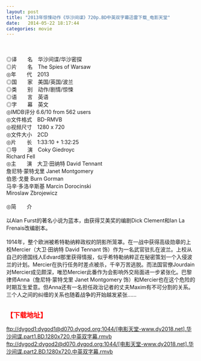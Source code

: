 ```yaml
---
layout: post
title: "2013年惊悚动作《华沙间谍》720p.BD中英双字幕迅雷下载_电影天堂"
date:   2014-05-22 18:17:44
categories: movie
---
```

<html>
 <body>
  <p>
  </p>
  <p>
   <br/>
   <img alt="" border="0" src="http://img2081.poco.cn/mypoco/myphoto/20130501/17/66548034201305011706032227426545112_000.jpg"/>
   <br/>
   <br/>
   ◎译　　名　华沙间谍/华沙密探
   <br/>
   ◎片　　名　The Spies of Warsaw
   <br/>
   ◎年　　代　2013
   <br/>
   ◎国　　家　美国/英国/波兰
   <br/>
   ◎类　　别　动作/剧情/惊悚
   <br/>
   ◎语　　言　英语
   <br/>
   ◎字　　幕　英文
   <br/>
   ◎IMDB评分 6.6/10 from 562 users
   <br/>
   ◎文件格式　BD-RMVB
   <br/>
   ◎视频尺寸　1280 x 720
   <br/>
   ◎文件大小　2CD
   <br/>
   ◎片　　长　1:33:10 + 1:32:25
   <br/>
   ◎导　　演　Coky Giedroyc
   <br/>
   Richard Fell
   <br/>
   ◎主　　演　大卫·田纳特 David Tennant
   <br/>
   詹尼特·蒙特戈里 Janet Montgomery
   <br/>
   伯恩·戈曼 Burn Gorman
   <br/>
   马辛·多洛辛斯基 Marcin Dorocinski
   <br/>
   Miroslaw Zbrojewicz
   <br/>
   <br/>
   ◎简　　介
   <br/>
   <br/>
   以Alan Furst的著名小说为蓝本，由获得艾美奖的编剧Dick Clement和Ian La Frenais改编剧本。
   <br/>
   <br/>
   1914年，整个欧洲被希特勒纳粹政权的阴影所笼罩。在一战中获得高级勋章的上校Mercier（大卫·田纳特 David Tennant 饰）作为一名武官驻扎在波兰。上校从自己的德国线人Edvard那里获得情报，似乎希特勒纳粹正在秘密策划一个入侵波兰的计划。Mercier在执行任务时差点被杀，千辛万苦逃脱。而法国官僚Jourdain对Mercier成见颇深，唯恐Mercier此番作为会影响外交局面进一步紧张化。巴黎律师Anna（詹尼特·蒙特戈里 Janet Montgomery 饰）和Mercier也在这个危险的时期互生爱意。但Anna还有一名担任政治记者的丈夫Maxim有不可分割的关系。三个人之间的纠缠的关系也随着战争的开始越发紧张……
   <br/>
   <br/>
   <img alt="" border="0" src="http://img142.poco.cn/mypoco/myphoto/20130503/12/66548034201305031222161974107670551_000.jpg"/>
  </p>
  <p>
  </p>
  <p>
  </p>
  <p>
   <font color="#ff0000">
    <strong>
     <font size="4">
      【下载地址】
     </font>
    </strong>
   </font>
  </p>
  <p>
   <strong>
    <font color="#ff0000" size="4">
    </font>
   </strong>
  </p>
  <p>
   <strong>
    <font color="#ff0000" size="4">
    </font>
   </strong>
  </p>
  <p>
  </p>
  <p>
  </p>
  <a href="ftp://dygod1:dygod1@d070.dygod.org:1044/%5B%E7%94%B5%E5%BD%B1%E5%A4%A9%E5%A0%82-www.dy2018.net%5D.%E5%8D%8E%E6%B2%99%E9%97%B4%E8%B0%8D.part1.BD.1280x720.%E4%B8%AD%E8%8B%B1%E5%8F%8C%E5%AD%97%E5%B9%95.rmvb">
   ftp://dygod1:dygod1@d070.dygod.org:1044/[电影天堂-www.dy2018.net].华沙间谍.part1.BD.1280x720.中英双字幕.rmvb
  </a>
  <a href="ftp://dygod2:dygod2@d070.dygod.org:1044/%5B%E7%94%B5%E5%BD%B1%E5%A4%A9%E5%A0%82-www.dy2018.net%5D.%E5%8D%8E%E6%B2%99%E9%97%B4%E8%B0%8D.part2.BD.1280x720.%E4%B8%AD%E8%8B%B1%E5%8F%8C%E5%AD%97%E5%B9%95.rmvb">
   ftp://dygod2:dygod2@d070.dygod.org:1044/[电影天堂-www.dy2018.net].华沙间谍.part2.BD.1280x720.中英双字幕.rmvb
  </a>
 </body>
</html>